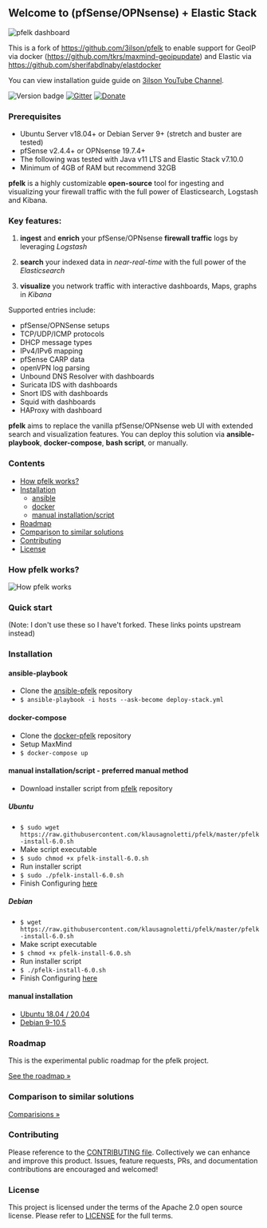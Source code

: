 ## Welcome to (pfSense/OPNsense) + Elastic Stack  

![pfelk dashboard](https://raw.githubusercontent.com/3ilson/pfelk/master/Images/dashboard-v6.0.gif)


This is a fork of https://github.com/3ilson/pfelk to enable support for GeoIP via docker (https://github.com/tkrs/maxmind-geoipupdate) and Elastic via https://github.com/sherifabdlnaby/elastdocker

You can view installation guide guide on [3ilson YouTube Channel](https://www.youtube.com/3ilson).


![Version badge](https://img.shields.io/badge/ELK-7.10.0-blue.svg)
[![Gitter](https://badges.gitter.im/pfelk/community.svg)](https://gitter.im/pfelk/community?utm_source=badge&utm_medium=badge&utm_campaign=pr-badge)
[![Donate](https://img.shields.io/badge/Donate-PayPal-green.svg)](https://www.paypal.me/a3ilson) 

### Prerequisites
- Ubuntu Server v18.04+ or Debian Server 9+ (stretch and buster are tested)
- pfSense v2.4.4+ or OPNsense 19.7.4+
- The following was tested with Java v11 LTS and Elastic Stack v7.10.0
- Minimum of 4GB of RAM but recommend 32GB

**pfelk** is a highly customizable **open-source** tool for ingesting and visualizing your firewall traffic with the full power of Elasticsearch, Logstash and Kibana.

### Key features:

1. **ingest** and **enrich** your pfSense/OPNsense **firewall traffic** logs by leveraging *Logstash*

2. **search** your indexed data in *near-real-time* with the full power of the *Elasticsearch*

3. **visualize** you network traffic with interactive dashboards, Maps, graphs in *Kibana*

Supported entries include:
 - pfSense/OPNSense setups
 - TCP/UDP/ICMP protocols
 - DHCP message types
 - IPv4/IPv6 mapping
 - pfSense CARP data
 - openVPN log parsing
 - Unbound DNS Resolver with dashboards
 - Suricata IDS with dashboards
 - Snort IDS with dashboards
 - Squid with dashboards
 - HAProxy with dashboard

**pfelk** aims to replace the vanilla pfSense/OPNsense web UI with extended search and visualization features. You can deploy this solution via **ansible-playbook**, **docker-compose**, **bash script**, or manually.

### Contents
* [How pfelk works?](https://github.com/klausagnoletti/pfelk#how-pfelk-works)
* [Installation](https://github.com/klausagnoletti/pfelk#installation)
  * [ansible](https://github.com/klausagnoletti/pfelk#ansible-playbook)
  * [docker](https://github.com/klausagnoletti/pfelk#docker-compose)
  * [manual installation/script](https://github.com/klausagnoletti/pfelk#manual-installationscript---preferred-manual-method)
* [Roadmap](https://github.com/klausagnoletti/pfelk#roadmap)
* [Comparison to similar solutions](https://github.com/klausagnoletti/pfelk#comparison-to-similar-solutions)
* [Contributing](https://github.com/klausagnoletti/pfelk#contributing)
* [License](https://github.com/klausagnoletti/pfelk#license)

### How pfelk works?
![How pfelk works](https://github.com/klausagnoletti/pfelk/raw/master/Images/pfELKOverview.PNG)
### Quick start

(Note: I don't use these so I have't forked. These links points upstream instead)
### Installation
#### ansible-playbook
 * Clone the [ansible-pfelk](https://github.com/3ilson/ansible-pfelk) repository
 * `$ ansible-playbook -i hosts --ask-become deploy-stack.yml`

#### docker-compose
 * Clone the [docker-pfelk](https://github.com/3ilson/docker-pfelk) repository
 * Setup MaxMind
 * `$ docker-compose up`

#### manual installation/script - preferred manual method
* Download installer script from [pfelk](https://raw.githubusercontent.com/klausagnoletti/pfelk/master/pfelk-install-6.0.sh) repository
##### Ubuntu
* `$ sudo wget https://raw.githubusercontent.com/klausagnoletti/pfelk/master/pfelk-install-6.0.sh`
* Make script executable 
* `$ sudo chmod +x pfelk-install-6.0.sh`
* Run installer script 
* `$ sudo ./pfelk-install-6.0.sh`
* Finish Configuring [here](https://github.com/klausagnoletti/pfelk/blob/master/install/configuration.md)
##### Debian
* `$ wget https://raw.githubusercontent.com/klausagnoletti/pfelk/master/pfelk-install-6.0.sh`
* Make script executable 
* `$ chmod +x pfelk-install-6.0.sh`
* Run installer script 
* `$ ./pfelk-install-6.0.sh`
* Finish Configuring [here](https://github.com/klausagnoletti/pfelk/blob/master/install/configuration.md)

#### manual installation
* [Ubuntu 18.04 / 20.04](https://github.com/klausagnoletti/pfelk/blob/master/install/ubuntu.md)
* [Debian 9-10.5](https://github.com/klausagnoletti/pfelk/blob/master/install/debian.md)

### Roadmap
This is the experimental public roadmap for the pfelk project.

[See the roadmap »](https://github.com/orgs/3ilson/projects)

### Comparison to similar solutions
[Comparisions »](https://github.com/3ilson/pfelk/wiki/Comparison)

### Contributing
Please reference to the [CONTRIBUTING file](https://github.com/klausagnoletti/pfelk/blob/master/CONTRIBUTING.md). Collectively we can enhance and improve this product. Issues, feature requests, PRs, and documentation contributions are encouraged and welcomed!

### License
This project is licensed under the terms of the Apache 2.0 open source license. Please refer to [LICENSE](https://github.com/klausagnoletti/pfelk/blob/master/license) for the full terms.
